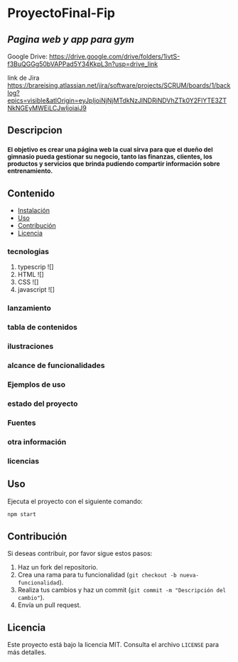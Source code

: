 # ProyectoFinal-Fip

## _Pagina web y app para gym_

Google Drive: https://drive.google.com/drive/folders/1ivtS-f3BuQGGg50bVAPPad5Y34KkpL3n?usp=drive_link

link de Jira https://brareising.atlassian.net/jira/software/projects/SCRUM/boards/1/backlog?epics=visible&atlOrigin=eyJpIjoiNjNjMTdkNzJlNDRiNDVhZTk0Y2FlYTE3ZTNkNGEyMWEiLCJwIjoiaiJ9

## Descripcion
### <sub>El objetivo es crear una página web la cual sirva para que el dueño del gimnasio pueda gestionar su negocio, tanto las finanzas, clientes, los productos y servicios que brinda pudiendo compartir información sobre entrenamiento.</sub>

## Contenido
- [Instalación](#instalación)
- [Uso](#uso)
- [Contribución](#contribución)
- [Licencia](#licencia)

### tecnologias 
  1.  typescrip ![]
  1.  HTML ![]
  1.  CSS ![]
  1.  javascript ![]
    
    
### lanzamiento
### tabla de contenidos
### ilustraciones
### alcance de funcionalidades
### Ejemplos de uso
### estado del proyecto
### Fuentes
### otra información
### licencias 

## Uso
Ejecuta el proyecto con el siguiente comando:
```bash
npm start
```

## Contribución
Si deseas contribuir, por favor sigue estos pasos:
1. Haz un fork del repositorio.
2. Crea una rama para tu funcionalidad (`git checkout -b nueva-funcionalidad`).
3. Realiza tus cambios y haz un commit (`git commit -m "Descripción del cambio"`).
4. Envía un pull request.

## Licencia
Este proyecto está bajo la licencia MIT. Consulta el archivo `LICENSE` para más detalles.



